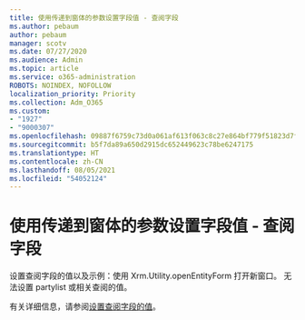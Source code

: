 ```yaml
---
title: 使用传递到窗体的参数设置字段值 - 查阅字段
ms.author: pebaum
author: pebaum
manager: scotv
ms.date: 07/27/2020
ms.audience: Admin
ms.topic: article
ms.service: o365-administration
ROBOTS: NOINDEX, NOFOLLOW
localization_priority: Priority
ms.collection: Adm_O365
ms.custom:
- "1927"
- "9000307"
ms.openlocfilehash: 09887f6759c73d0a061af613f063c8c27e864bf779f51823d7f5a939ea3badad
ms.sourcegitcommit: b5f7da89a650d2915dc652449623c78be6247175
ms.translationtype: HT
ms.contentlocale: zh-CN
ms.lasthandoff: 08/05/2021
ms.locfileid: "54052124"
---
```

# <a name="set-field-values-using-parameters-passed-to-a-form---lookup-fields"></a>使用传递到窗体的参数设置字段值 - 查阅字段

设置查阅字段的值以及示例：使用 Xrm.Utility.openEntityForm 打开新窗口。 无法设置 partylist 或相关查阅的值。

有关详细信息，请参阅[设置查阅字段的值](https://docs.microsoft.com/previous-versions/dynamicscrm-2016/developers-guide/gg334375(v=crm.8)#set-values-for-lookup-fields)。